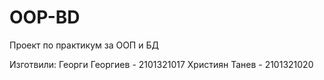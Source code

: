 # OOP-BD

Проект по практикум за ООП и БД

Изготвили:
Георги Георгиев - 2101321017
Християн Танев - 2101321020
